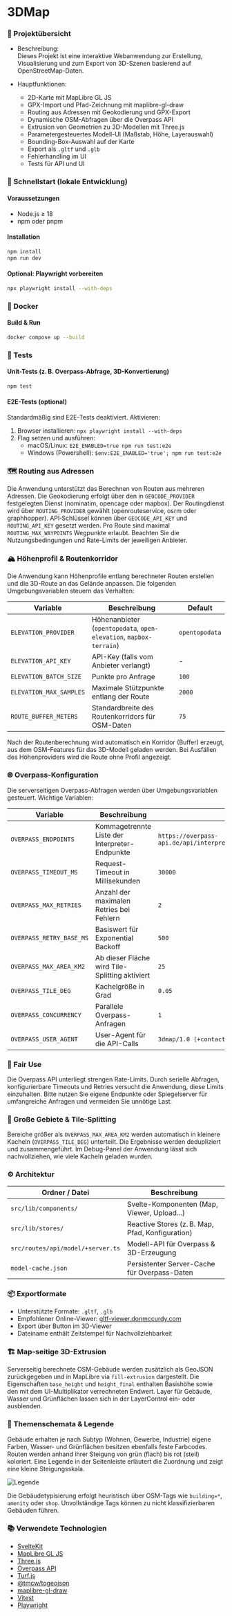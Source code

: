 # 3DMap

### 🧭 Projektübersicht
- Beschreibung:  
  Dieses Projekt ist eine interaktive Webanwendung zur Erstellung, Visualisierung und zum Export von 3D-Szenen basierend auf OpenStreetMap-Daten.

- Hauptfunktionen:
  - 2D-Karte mit MapLibre GL JS
  - GPX-Import und Pfad-Zeichnung mit maplibre-gl-draw
  - Routing aus Adressen mit Geokodierung und GPX-Export
  - Dynamische OSM-Abfragen über die Overpass API
  - Extrusion von Geometrien zu 3D-Modellen mit Three.js
  - Parametergesteuertes Modell-UI (Maßstab, Höhe, Layerauswahl)
  - Bounding-Box-Auswahl auf der Karte
  - Export als `.gltf` und `.glb`
  - Fehlerhandling im UI
  - Tests für API und UI

### 🚀 Schnellstart (lokale Entwicklung)

#### Voraussetzungen
- Node.js ≥ 18
- npm oder pnpm

#### Installation
```bash
npm install
npm run dev
```

#### Optional: Playwright vorbereiten
```bash
npx playwright install --with-deps
```

### 🐳 Docker

#### Build & Run
```bash
docker compose up --build
```

### 🧪 Tests

#### Unit-Tests (z. B. Overpass-Abfrage, 3D-Konvertierung)
```bash
npm test
```

#### E2E-Tests (optional)
Standardmäßig sind E2E-Tests deaktiviert.
Aktivieren:
1) Browser installieren: `npx playwright install --with-deps`
2) Flag setzen und ausführen:
   - macOS/Linux: `E2E_ENABLED=true npm run test:e2e`
   - Windows (Powershell): `$env:E2E_ENABLED='true'; npm run test:e2e`

### 🗺️ Routing aus Adressen
Die Anwendung unterstützt das Berechnen von Routen aus mehreren Adressen. Die Geokodierung erfolgt über den in `GEOCODE_PROVIDER` festgelegten Dienst (nominatim, opencage oder mapbox). Der Routingdienst wird über `ROUTING_PROVIDER` gewählt (openrouteservice, osrm oder graphhopper). API‑Schlüssel können über `GEOCODE_API_KEY` und `ROUTING_API_KEY` gesetzt werden. Pro Route sind maximal `ROUTING_MAX_WAYPOINTS` Wegpunkte erlaubt. Beachten Sie die Nutzungsbedingungen und Rate-Limits der jeweiligen Anbieter.

### 🏔️ Höhenprofil & Routenkorridor
Die Anwendung kann Höhenprofile entlang berechneter Routen erstellen und die 3D-Route an das Gelände anpassen. Die folgenden Umgebungsvariablen steuern das Verhalten:

| Variable | Beschreibung | Default |
|---|---|---|
| `ELEVATION_PROVIDER` | Höhenanbieter (`opentopodata`, `open-elevation`, `mapbox-terrain`) | `opentopodata` |
| `ELEVATION_API_KEY` | API-Key (falls vom Anbieter verlangt) | - |
| `ELEVATION_BATCH_SIZE` | Punkte pro Anfrage | `100` |
| `ELEVATION_MAX_SAMPLES` | Maximale Stützpunkte entlang der Route | `2000` |
| `ROUTE_BUFFER_METERS` | Standardbreite des Routenkorridors für OSM-Daten | `75` |

Nach der Routenberechnung wird automatisch ein Korridor (Buffer) erzeugt, aus dem OSM-Features für das 3D-Modell geladen werden. Bei Ausfällen des Höhenproviders wird die Route ohne Profil angezeigt.

### 🌐 Overpass-Konfiguration
Die serverseitigen Overpass-Abfragen werden über Umgebungsvariablen gesteuert. Wichtige Variablen:

| Variable | Beschreibung | Default |
|---|---|---|
| `OVERPASS_ENDPOINTS` | Kommagetrennte Liste der Interpreter-Endpunkte | `https://overpass-api.de/api/interpreter,https://overpass.kumi.systems/api/interpreter` |
| `OVERPASS_TIMEOUT_MS` | Request-Timeout in Millisekunden | `30000` |
| `OVERPASS_MAX_RETRIES` | Anzahl der maximalen Retries bei Fehlern | `2` |
| `OVERPASS_RETRY_BASE_MS` | Basiswert für Exponential Backoff | `500` |
| `OVERPASS_MAX_AREA_KM2` | Ab dieser Fläche wird Tile-Splitting aktiviert | `25` |
| `OVERPASS_TILE_DEG` | Kachelgröße in Grad | `0.05` |
| `OVERPASS_CONCURRENCY` | Parallele Overpass-Anfragen | `1` |
| `OVERPASS_USER_AGENT` | User-Agent für die API-Calls | `3dmap/1.0 (+contact@example.com)` |

### 🤝 Fair Use
Die Overpass API unterliegt strengen Rate-Limits. Durch serielle Abfragen, konfigurierbare Timeouts und Retries versucht die Anwendung, diese Limits einzuhalten. Bitte nutzen Sie eigene Endpunkte oder Spiegelserver für umfangreiche Anfragen und vermeiden Sie unnötige Last.

### 🧩 Große Gebiete & Tile-Splitting
Bereiche größer als `OVERPASS_MAX_AREA_KM2` werden automatisch in kleinere Kacheln (`OVERPASS_TILE_DEG`) unterteilt. Die Ergebnisse werden dedupliziert und zusammengeführt. Im Debug-Panel der Anwendung lässt sich nachvollziehen, wie viele Kacheln geladen wurden.

### ⚙️ Architektur

| Ordner / Datei                      | Beschreibung                                 |
|------------------------------------|----------------------------------------------|
| `src/lib/components/`              | Svelte-Komponenten (Map, Viewer, Upload...)  |
| `src/lib/stores/`                  | Reactive Stores (z. B. Map, Pfad, Konfiguration) |
| `src/routes/api/model/+server.ts` | Modell-API für Overpass & 3D-Erzeugung       |
| `model-cache.json`                 | Persistenter Server-Cache für Overpass-Daten |

### 📦 Exportformate
- Unterstützte Formate: `.gltf`, `.glb`
- Empfohlener Online-Viewer: [gltf-viewer.donmccurdy.com](https://gltf-viewer.donmccurdy.com/)
- Export über Button im 3D-Viewer
- Dateiname enthält Zeitstempel für Nachvollziehbarkeit

### 🏗️ Map-seitige 3D-Extrusion
Serverseitig berechnete OSM-Gebäude werden zusätzlich als GeoJSON zurückgegeben und in MapLibre via `fill-extrusion` dargestellt. Die Eigenschaften `base_height` und `height_final` enthalten Basishöhe sowie den mit dem UI-Multiplikator verrechneten Endwert. Layer für Gebäude, Wasser und Grünflächen lassen sich in der LayerControl ein- oder ausblenden.

### 🎨 Themenschemata & Legende
Gebäude erhalten je nach Subtyp (Wohnen, Gewerbe, Industrie) eigene Farben, Wasser- und Grünflächen besitzen ebenfalls feste Farbcodes. Routen werden anhand ihrer Steigung von grün (flach) bis rot (steil) koloriert. Eine Legende in der Seitenleiste erläutert die Zuordnung und zeigt eine kleine Steigungsskala.

![Legende](docs/legend-screenshot.png)

Die Gebäudetypisierung erfolgt heuristisch über OSM-Tags wie `building=*`, `amenity` oder `shop`. Unvollständige Tags können zu nicht klassifizierbaren Gebäuden führen.

### 📚 Verwendete Technologien
- [SvelteKit](https://kit.svelte.dev/)
- [MapLibre GL JS](https://maplibre.org/)
- [Three.js](https://threejs.org/)
- [Overpass API](https://overpass-api.de/)
- [Turf.js](https://turfjs.org/)
- [@tmcw/togeojson](https://github.com/tmcw/togeojson)
- [maplibre-gl-draw](https://github.com/maplibre/maplibre-gl-draw)
- [Vitest](https://vitest.dev/)
- [Playwright](https://playwright.dev/)

